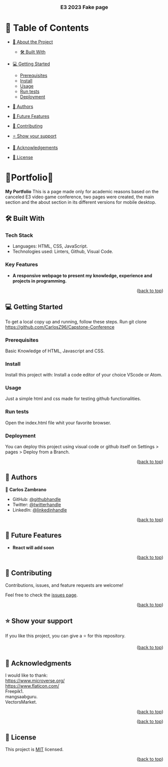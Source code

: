 <a name="readme-top"></a>

<div align="center">
 
  <br/>
  <h3><b>E3 2023 Fake page</b></h3>

</div>

# 📗 Table of Contents

- [📖 About the Project](#about-project)
  - [🛠 Built With](#built-with)
 
- [💻 Getting Started](#getting-started)
  - [Prerequisites](#prerequisites)
  - [Install](#install)
  - [Usage](#usage)
  - [Run tests](#run-tests)
  - [Deployment](#triangular_flag_on_post-deployment)
- [👥 Authors](#authors)
- [🔭 Future Features](#future-features)
- [🤝 Contributing](#contributing)
- [⭐️ Show your support](#support)
- [🙏 Acknowledgements](#acknowledgements)
- [📝 License](#license)

<!-- PROJECT DESCRIPTION -->

# 📖Portfolio📖 <a name="about-project"></a>

**My Portfolio** This is a page made only for academic reasons based on the canceled E3 video game conference, two pages were created, the main section and the about section in its different versions for mobile desktop.

## 🛠 Built With <a name="built-with"></a>

### Tech Stack <a name="tech-stack"></a>

- Languages: HTML, CSS, JavaScript.
- Technologies used: Linters, Github, Visual Code.

<!-- Features -->

### Key Features <a name="key-features"></a>
- **A responsive webpage to present my knowledge, experience and projects in programming.**

<p align="right">(<a href="#readme-top">back to top</a>)</p>

<!-- GETTING STARTED -->

## 💻 Getting Started <a name="getting-started"></a>

To get a local copy up and running, follow these steps.
Run git clone https://github.com/CarlosZ96/Capstone-Conference

### Prerequisites

Basic Knowledge of HTML, Javascript and CSS. 

### Install

Install this project with: Install a code editor of your choice VScode or Atom.

### Usage

Just a simple html and css made for testing github functionalities.

### Run tests

Open the index.html file whit your favorite browser.

### Deployment

You can deploy this project using visual code or github itself on Settings > pages > Deploy from a Branch.

<p align="right">(<a href="#readme-top">back to top</a>)</p>

<!-- AUTHORS -->

## 👥 Authors <a name="authors"></a>

👤 **Carlos Zambrano**

- GitHub: [@githubhandle](https://github.com/CarlosZ96)
- Twitter: [@twitterhandle](https://twitter.com/ELZambrano2)
- LinkedIn: [@linkedinhandle](https://www.linkedin.com/in/carlos-zambrano-845406173/)

<p align="right">(<a href="#readme-top">back to top</a>)</p>


## 🔭 Future Features <a name="future-features"></a>

-  **React will add soon**

<p align="right">(<a href="#readme-top">back to top</a>)</p>

## 🤝 Contributing <a name="contributing"></a>

Contributions, issues, and feature requests are welcome!

Feel free to check the [issues page](../../issues/).

<p align="right">(<a href="#readme-top">back to top</a>)</p>


## ⭐️ Show your support <a name="support"></a>

If you like this project, you can give a ⭐️ for this repository.

<p align="right">(<a href="#readme-top">back to top</a>)</p>

<!-- ACKNOWLEDGEMENTS -->

## 🙏 Acknowledgments <a name="acknowledgements"></a>

I would like to thank:<br>
https://www.microverse.org/ <br>
https://www.flaticon.com/ <br>
Freepik1.<br>
mangsaabguru.<br>
VectorsMarket.<br>

<p align="right">(<a href="#readme-top">back to top</a>)</p>

<p align="right">(<a href="#readme-top">back to top</a>)</p>

## 📝 License <a name="license"></a>

This project is [MIT](./LICENSE) licensed.

<p align="right">(<a href="#readme-top">back to top</a>)</p>
